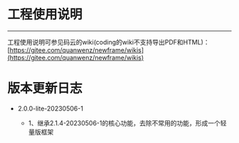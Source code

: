 # 工程使用说明 
---



工程使用说明可参见码云的wiki(coding的wiki不支持导出PDF和HTML)：[https://gitee.com/quanwenz/newframe/wikis](https://gitee.com/quanwenz/newframe/wikis)



版本更新日志
===================================================

- 2.0.0-lite-20230506-1

  - 1、继承2.1.4-20230506-1的核心功能，去除不常用的功能，形成一个轻量版框架


